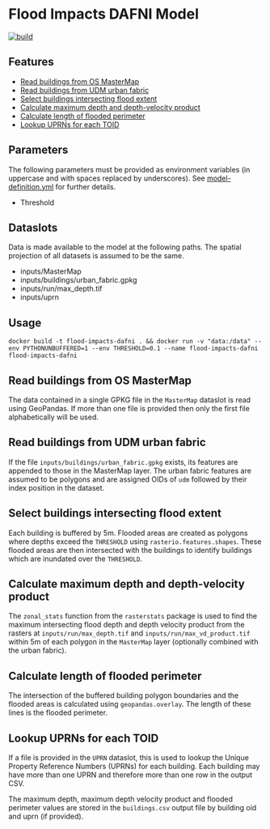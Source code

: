 # Flood Impacts DAFNI Model

[![build](https://github.com/OpenCLIM/flood-impacts-dafni/workflows/build/badge.svg)](https://github.com/OpenCLIM/flood-impacts-dafni/actions)

## Features
- [Read buildings from OS MasterMap](#mastermap)
- [Read buildings from UDM urban fabric](#udm)
- [Select buildings intersecting flood extent](#filter)
- [Calculate maximum depth and depth-velocity product](#depth)
- [Calculate length of flooded perimeter](#perimeter)
- [Lookup UPRNs for each TOID](#uprn)

## Parameters
The following parameters must be provided as environment variables (in uppercase and with spaces replaced by underscores). 
See [model-definition.yml](https://github.com/OpenCLIM/flood-impacts-dafni/blob/master/model-definition.yml) for further details.
- Threshold

## Dataslots
Data is made available to the model at the following paths. The spatial projection of all datasets is assumed to be the same. 
- inputs/MasterMap
- inputs/buildings/urban_fabric.gpkg
- inputs/run/max_depth.tif
- inputs/uprn

## Usage 
`docker build -t flood-impacts-dafni . && docker run -v "data:/data" --env PYTHONUNBUFFERED=1 --env THRESHOLD=0.1 --name flood-impacts-dafni flood-impacts-dafni `

## <a name="mastermap">Read buildings from OS MasterMap</a>
The data contained in a single GPKG file in the `MasterMap` dataslot is read using GeoPandas.
If more than one file is provided then only the first file alphabetically will be used.

## <a name="udm">Read buildings from UDM urban fabric</a>
If the file `inputs/buildings/urban_fabric.gpkg` exists, its features are appended to those in the MasterMap layer. 
The urban fabric features are assumed to be polygons and are assigned OIDs of `udm` followed by their index position in 
the dataset.

## <a name="filter">Select buildings intersecting flood extent</a>
Each building is buffered by 5m.
Flooded areas are created as polygons where depths exceed the `THRESHOLD` using `rasterio.features.shapes`. These 
flooded areas are then intersected with the buildings to identify buildings which are inundated over the `THRESHOLD`.

## <a name="depth">Calculate maximum depth and depth-velocity product</a>
The `zonal_stats` function from the `rasterstats` package is used to find the maximum intersecting flood depth and
depth velocity product from the rasters at `inputs/run/max_depth.tif` and `inputs/run/max_vd_product.tif` within 5m of 
each polygon in the `MasterMap` layer (optionally combined with the urban fabric).

## <a name="perimeter">Calculate length of flooded perimeter</a>
The intersection of the buffered building polygon boundaries and the flooded areas is calculated using 
`geopandas.overlay`. The length of these lines is the flooded perimeter.

## <a name="uprn">Lookup UPRNs for each TOID</a>
If a file is provided in the `UPRN` dataslot, this is used to lookup the Unique Property Reference Numbers (UPRNs) for
each building. Each building may have more than one UPRN and therefore more than one row in the output CSV.

The maximum depth, maximum depth velocity product and flooded perimeter values are stored in the `buildings.csv` output 
file by building oid and uprn (if provided).
